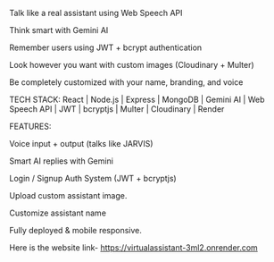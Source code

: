 Talk like a real assistant using Web Speech API

Think smart with Gemini AI

Remember users using JWT + bcrypt authentication

Look however you want with custom images (Cloudinary + Multer)

Be completely customized with your name, branding, and voice


TECH STACK: React | Node.js | Express | MongoDB | Gemini AI | Web Speech API | JWT | bcryptjs | Multer | Cloudinary | Render

FEATURES:

Voice input + output (talks like JARVIS)

Smart AI replies with Gemini

Login / Signup Auth System (JWT + bcryptjs)

Upload custom assistant image.


Customize assistant name

Fully deployed & mobile responsive.

Here is the website link-
https://virtualassistant-3ml2.onrender.com
